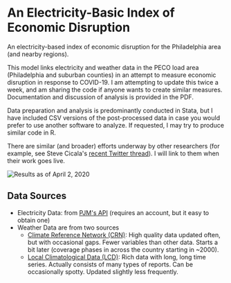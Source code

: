 # An Electricity-Basic Index of Economic Disruption
An electricity-based index of economic disruption for the Philadelphia area (and nearby regions).

This model links electricity and weather data in the PECO load area (Philadelphia and suburban counties) in an attempt to measure economic disruption in response to COVID-19. I am attempting to update this twice a week, and am sharing the code if anyone wants to create similar measures. Documentation and discussion of analysis is provided in the PDF.

Data preparation and analysis is predominantly conducted in Stata, but I have included CSV versions of the post-processed data in case you would prefer to use another software to analyze. If requested, I may try to produce similar code in R. 

There are similar (and broader) efforts underway by other researchers (for example, see Steve Cicala's [recent Twitter thread](https://twitter.com/SteveCicala/status/1240273368110202880)). I will link to them when their work goes live.

![Results as of April 2, 2020](https://github.com/cseveren/PA-Electricity-Economic-Disruption/blob/master/output/dailydevs_both_model2.png)

## Data Sources
* Electricity Data: from [PJM's API](https://www.pjm.com/markets-and-operations/etools/data-miner-2.aspx) (requires an account, but it easy to obtain one)
* Weather Data are from two sources 
  * [Climate Reference Network (CRN)](https://www.ncdc.noaa.gov/crn/qcdatasets.html): High quality data updated often, but with occasional gaps. Fewer variables than other data. Starts a bit later (coverage phases in across the country starting in ~2000).
  * [Local Climatological Data (LCD)](https://www.ncdc.noaa.gov/data-access/land-based-station-data/land-based-datasets/quality-controlled-local-climatological-data-qclcd): Rich data with long, long time series. Actually consists of many types of reports. Can be occasionally spotty. Updated slightly less frequently.
